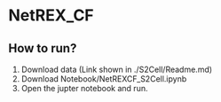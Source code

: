 # NetREX_CF
## How to run?
1. Download data (Link shown in ./S2Cell/Readme.md)
2. Download Notebook/NetREXCF_S2Cell.ipynb
3. Open the jupter notebook and run.
